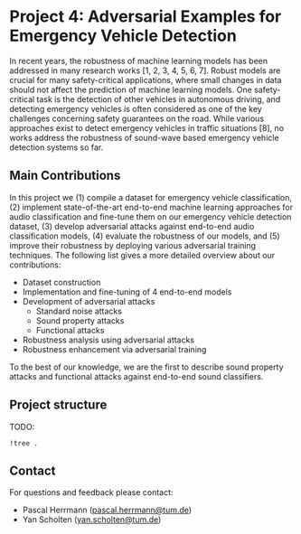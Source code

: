 # Project 4: Adversarial Examples for Emergency Vehicle Detection

In recent years, the robustness of machine learning models has been addressed in many research works [1, 2, 3, 4, 5, 6, 7]. Robust models are crucial for many safety-critical applications, where small changes in data should not affect the prediction of machine learning models. One safety-critical task is the detection of other vehicles in autonomous driving, and detecting emergency vehicles is often considered as one of the key challenges concerning safety guarantees on the road. While various approaches exist to detect emergency vehicles in traffic situations [8], no works address the robustness of sound-wave based emergency vehicle detection systems so far.

## Main Contributions

In this project we (1) compile a dataset for emergency vehicle classification, (2) implement state-of-the-art end-to-end machine learning approaches for audio classification and fine-tune them on our emergency vehicle detection dataset, (3) develop adversarial attacks against end-to-end audio classification models, (4) evaluate the robustness of our models, and (5) improve their robustness by deploying various adversarial training techniques. The following list gives a more detailed overview about our contributions:

- Dataset construction
- Implementation and fine-tuning of 4 end-to-end models 
- Development of adversarial attacks 
    - Standard noise attacks 
    - Sound property attacks
    - Functional attacks 
- Robustness analysis using adversarial attacks 
- Robustness enhancement via adversarial training

To the best of our knowledge, we are the first to describe sound property attacks and functional attacks against end-to-end sound classifiers.

## Project structure

TODO: 
```
!tree .
```

## Contact

For questions and feedback please contact:

- Pascal Herrmann (pascal.herrmann@tum.de)
- Yan Scholten (yan.scholten@tum.de)
